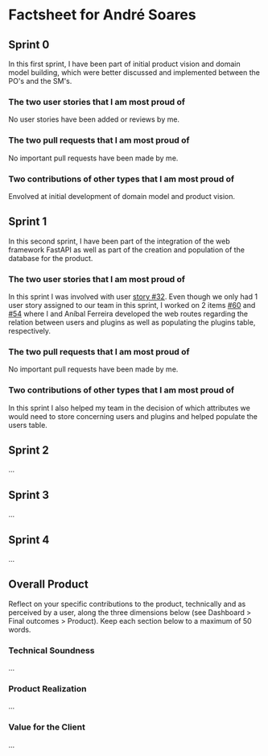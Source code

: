 # Factsheet for André Soares

## Sprint 0

In this first sprint, I have been part of initial product vision and domain model building, which were better discussed and implemented between the PO's and the SM's.

### The two user stories that I am most proud of

No user stories have been added or reviews by me.

### The two pull requests that I am most proud of

No important pull requests have been made by me.

### Two contributions of other types that I am most proud of

Envolved at initial development of domain model and product vision.

## Sprint 1

In this second sprint, I have been part of the integration of the web framework FastAPI as well as part of the creation and population of the database for the product.

### The two user stories that I am most proud of

In this sprint I was involved with user [story #32](https://github.com/FEUP-MEIC-DS-2023-1MEIC08/VAXPRED/issues/32). Even though we only had 1 user story assigned to our team in this sprint, I worked on 2 items [#60](https://github.com/FEUP-MEIC-DS-2023-1MEIC08/VAXPRED/issues/60) and [#54](https://github.com/FEUP-MEIC-DS-2023-1MEIC08/VAXPRED/issues/54) where I and Aníbal Ferreira developed the web routes regarding the relation between users and plugins as well as populating the plugins table, respectively.

### The two pull requests that I am most proud of

No important pull requests have been made by me.

### Two contributions of other types that I am most proud of

In this sprint I also helped my team in the decision of which attributes we would need to store concerning users and plugins and helped populate the users table. 

## Sprint 2

...


## Sprint 3

...


## Sprint 4

...


## Overall Product

Reflect on your specific contributions to the product, technically and as perceived by a user, along the three dimensions below (see Dashboard > Final outcomes > Product). Keep each section below to a maximum of 50 words.


### Technical Soundness

...


### Product Realization

...


### Value for the Client

...
